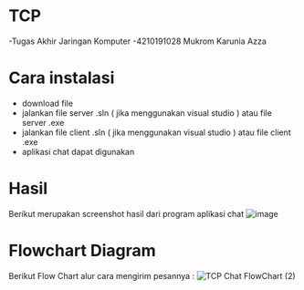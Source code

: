 # TCP
-Tugas Akhir Jaringan Komputer
-4210191028 Mukrom Karunia Azza

# Cara instalasi
- download file
- jalankan file server .sln ( jika menggunakan visual studio ) atau file server .exe
- jalankan file client  .sln ( jika menggunakan visual studio ) atau file client .exe
- aplikasi chat dapat digunakan

# Hasil 
Berikut merupakan screenshot hasil dari program aplikasi chat
![image](https://user-images.githubusercontent.com/63990352/124854359-69231d80-dfd1-11eb-958d-87d9e40a4b66.png)


# Flowchart Diagram
Berikut Flow Chart alur cara mengirim pesannya :
![TCP Chat FlowChart (2)](https://user-images.githubusercontent.com/63990352/125112550-865f0580-e111-11eb-9d1b-8fe15b375e16.png)



